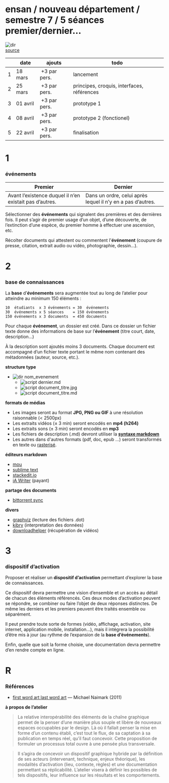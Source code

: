 ensan / nouveau département / semestre 7 / 5 séances
premier/dernier…
==========

![dir](http://www.catsprn.com/images/concorde3.jpg)<br/>
[source](http://www.catsprn.com/concordes_last_flight.htm)



|     | date     | ajouts        | todo           |
| --- | -------- | ------------- | -------------- |
| 1   | 18 mars  | +3 par pers.  | lancement      |
| 2   | 25 mars  | +3 par pers.  | principes, croquis, interfaces, références       |
| 3   | 01 avril | +3 par pers.  | prototype 1    |
| 4   | 08 avril | +3 par pers.  | prototype 2 (fonctionel)    |
| 5   | 22 avril | +3 par pers.  | finalisation   |

# 1
### événements

|     Premier                                            | Dernier                                                     |
| ------------------------------------------------------ | ----------------------------------------------------------- |
| Avant l’existence duquel il n’en existait pas d’autres.| Dans un ordre, celui après lequel il n’y en a pas d’autres. |


Sélectionner des **événements** qui signalent des premières et des dernières fois. Il peut s’agir de premier usage d’un objet, d’une découverte, de l’extinction d’une espèce, du premier homme à effectuer une ascension, etc.

Récolter documents qui attestent ou commentent l'**événement** (coupure de presse, citation, extrait audio ou vidéo,  photographie, dessin…).

# 2
### base de connaissances

La **base** d’**événements** sera augmentée tout au long de l’atelier pour atteindre au minimum 150 éléments :  
```
10  étudiants  x 3 événements = 30  événements
30  événements x 5 séances    = 150 événements
150 événements x 3 documents  = 450 documents
```

Pour chaque **événement**, un dossier est créé. Dans ce dossier un fichier texte donne des informations de base sur l’**événement** (titre court, date, description…) 

À la description sont ajoutés moins 3 documents. Chaque document est accompagné d’un fichier texte portant le même nom contenant des métadonnées (auteur, source, etc.).

**structure type**
- ![dir](http://www.apache.org/icons/dir.gif) nom_evenement
  - ![script](http://www.apache.org/icons/script.gif) dernier.md
  - ![script](http://www.apache.org/icons/image2.gif) document_titre.jpg
  - ![script](http://www.apache.org/icons/script.gif) document_titre.md

**formats de médias**

- Les images seront au format **JPG, PNG ou GIF** à une résolution raisonnable (< 2500px)
- Les extraits vidéos (± 3 min) seront encodés en **mp4 (h264)**
- Les extraits sons (± 3 min) seront encodés en **mp3**
- Les fichiers de description (.md) devront utiliser la **[syntaxe markdown](http://fr.wikipedia.org/wiki/Markdown)**
- Les autres dans d'autres formats (pdf, doc, epub …) seront transformés en texte ou [rasterisé](http://fr.wikipedia.org/wiki/Rast%C3%A9risation).

**éditeurs markdown**
- [mou](http://mouapp.com)
- [sublime text](http://www.sublimetext.com/)
- [stackedit.io](https://stackedit.io/)
- [iA Writer](http://www.iawriter.com/) (payant)

**partage des documents**
- [bittorrent sync](http://www.bittorrent.com/sync)

**divers**
- [graphviz](http://graphviz.org) (lecture des fichiers .dot)
- [kibry](http://getkirby.com) (interpretation des données)
- [downloadhelper](https://addons.mozilla.org/fr/firefox/addon/video-downloadhelper/) (récupération de vidéos)

# 3
### dispositif d’activation
Proposer et réaliser un **dispositif d’activation** permettant d’explorer la base de connaissances. 

Ce dispositif devra permettre une vision d’ensemble et un accès au détail de chacun des éléments référencés. Ces deux modes d’activation peuvent se répondre, se combiner ou faire l’objet de deux réponses distinctes. De même les derniers et les premiers peuvent être traités ensemble ou séparément.

Il peut prendre toute sorte de formes (vidéo, affichage, activation, site internet, application mobile, installation…), mais il intégrera la possibilité d’être mis à jour (au rythme de l’expansion de la **base d’événements**).

Enfin, quelle que soit la forme choisie, une documentation devra permettre d’en rendre compte en ligne.

# R
### Références


- [first word art last word art](http://www.naimark.net/writing/firstword.html) — Michael Naimark (2011)


**à propos de l’atelier**

> La relative interopérabilité des éléments de la chaîne graphique permet de la penser d’une manière plus souple et libère de nouveaux espaces occupables par le design. Là où il fallait penser la mise en forme d’un contenu établi, c’est tout le flux, de sa captation à sa publication en temps réel, qu’il faut concevoir. Cette proposition de formuler un processus total ouvre à une pensée plus transversale.


> Il s’agira de concevoir un dispositif graphique hybride par la définition de ses acteurs (intervenant, technique, enjeux théorique), les modalités d’activation (lieu, contexte, règles) et une documentation permettant sa réplicabilité. L’atelier visera à définir les possibles de tels dispositifs, leur influence sur les résultats et les comportements.
